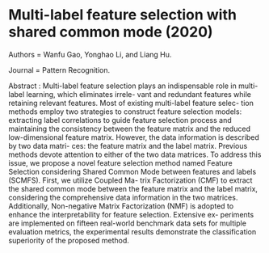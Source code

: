 # Multi-label feature selection with shared common mode (2020)

Authors = Wanfu Gao, Yonghao Li, and Liang Hu.

Journal = Pattern Recognition.

Abstract :
Multi-label feature selection plays an indispensable role in multi-label learning, which eliminates irrele- vant and redundant features while retaining relevant features. Most of existing multi-label feature selec- tion methods employ two strategies to construct feature selection models: extracting label correlations to guide feature selection process and maintaining the consistency between the feature matrix and the reduced low-dimensional feature matrix. However, the data information is described by two data matri- ces: the feature matrix and the label matrix. Previous methods devote attention to either of the two data matrices. To address this issue, we propose a novel feature selection method named Feature Selection considering Shared Common Mode between features and labels (SCMFS). First, we utilize Coupled Ma- trix Factorization (CMF) to extract the shared common mode between the feature matrix and the label matrix, considering the comprehensive data information in the two matrices. Additionally, Non-negative Matrix Factorization (NMF) is adopted to enhance the interpretability for feature selection. Extensive ex- periments are implemented on fifteen real-world benchmark data sets for multiple evaluation metrics, the experimental results demonstrate the classification superiority of the proposed method.

